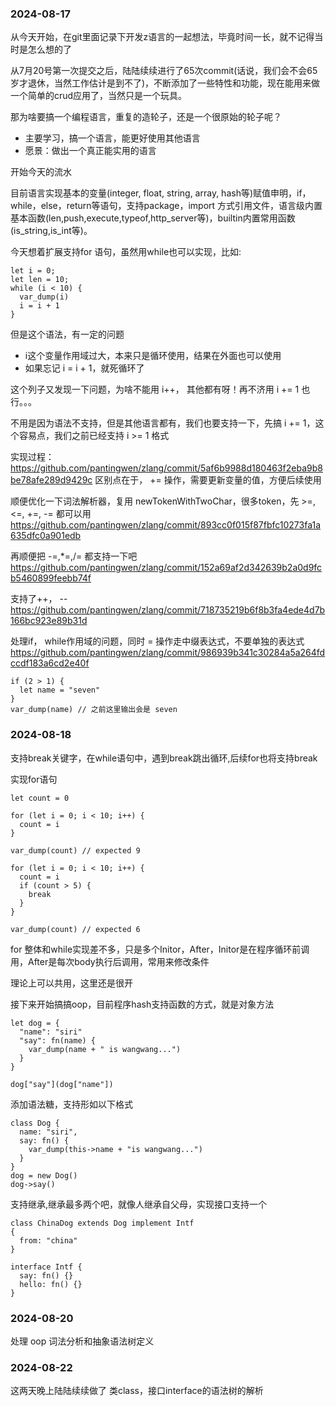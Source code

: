 ### 2024-08-17
从今天开始，在git里面记录下开发z语言的一起想法，毕竟时间一长，就不记得当时是怎么想的了

从7月20号第一次提交之后，陆陆续续进行了65次commit(话说，我们会不会65岁才退休，当然工作估计是到不了)，不断添加了一些特性和功能，现在能用来做一个简单的crud应用了，当然只是一个玩具。

那为啥要搞一个编程语言，重复的造轮子，还是一个很原始的轮子呢？

* 主要学习，搞一个语言，能更好使用其他语言
* 愿景：做出一个真正能实用的语言


开始今天的流水

目前语言实现基本的变量(integer, float, string, array, hash等)赋值申明，if，while，else，return等语句，支持package，import 方式引用文件，语言级内置基本函数(len,push,execute,typeof,http_server等)，builtin内置常用函数(is_string,is_int等)。

今天想着扩展支持for 语句，虽然用while也可以实现，比如:

```
let i = 0;
let len = 10;
while (i < 10) {
  var_dump(i)
  i = i + 1
}
```
但是这个语法，有一定的问题

* i这个变量作用域过大，本来只是循环使用，结果在外面也可以使用
* 如果忘记 i = i + 1，就死循环了

这个列子又发现一下问题，为啥不能用 i++， 其他都有呀！再不济用 i += 1 也行。。。

不用是因为语法不支持，但是其他语言都有，我们也要支持一下，先搞 i += 1，这个容易点，我们之前已经支持 i >= 1 格式

实现过程：
https://github.com/pantingwen/zlang/commit/5af6b9988d180463f2eba9b8be78afe289d9429c
区别点在于， += 操作，需要更新变量的值，方便后续使用

顺便优化一下词法解析器，复用 newTokenWithTwoChar，很多token，先 >=, <=, +=, -= 都可以用
https://github.com/pantingwen/zlang/commit/893cc0f015f87fbfc10273fa1a635dfc0a901edb

再顺便把 -=,*=,/= 都支持一下吧
https://github.com/pantingwen/zlang/commit/152a69af2d342639b2a0d9fcb5460899feebb74f

支持了++， --
https://github.com/pantingwen/zlang/commit/718735219b6f8b3fa4ede4d7b166bc923e89b31d

处理if， while作用域的问题，同时 = 操作走中缀表达式，不要单独的表达式
https://github.com/pantingwen/zlang/commit/986939b341c30284a5a264fdccdf183a6cd2e40f
```
if (2 > 1) {
  let name = "seven"
}
var_dump(name) // 之前这里输出会是 seven 
```

### 2024-08-18

支持break关键字，在while语句中，遇到break跳出循环,后续for也将支持break

实现for语句
```
let count = 0

for (let i = 0; i < 10; i++) {
  count = i
}

var_dump(count) // expected 9

for (let i = 0; i < 10; i++) {
  count = i
  if (count > 5) {
    break
  }
}

var_dump(count) // expected 6
```
for 整体和while实现差不多，只是多个Initor，After，Initor是在程序循环前调用，After是每次body执行后调用，常用来修改条件

理论上可以共用，这里还是很开

接下来开始搞搞oop，目前程序hash支持函数的方式，就是对象方法

```
let dog = {
  "name": "siri"
  "say": fn(name) {
    var_dump(name + " is wangwang...")
  }
}

dog["say"](dog["name"])
```
添加语法糖，支持形如以下格式

```
class Dog {
  name: "siri",
  say: fn() {
    var_dump(this->name + "is wangwang...")
  }
}
dog = new Dog()
dog->say()
```

支持继承,继承最多两个吧，就像人继承自父母，实现接口支持一个
```
class ChinaDog extends Dog implement Intf
{
  from: "china"
}
```

```
interface Intf {
  say: fn() {}
  hello: fn() {}
}
```

### 2024-08-20
处理 oop 词法分析和抽象语法树定义


### 2024-08-22
这两天晚上陆陆续续做了 类class，接口interface的语法树的解析